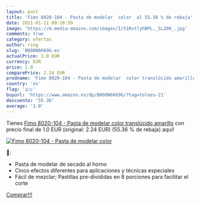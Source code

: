 ```yaml
---
layout: post
title: 'Fimo 8020-104 - Pasta de modelar  color  al 55.36 % de rebaja'
date: 2021-01-11 09:10:59
image: 'https://m.media-amazon.com/images/I/51RvtlyhBPL._SL200_.jpg'
comments: true
category: ofertas
author: ring
slug: 'B000N6K69G-es'
actualPrice: 1.0 EUR
currency: EUR
price: 1.0
comparePrice: 2.24 EUR
prodname: 'Fimo 8020-104 - Pasta de modelar  color translúcido amarillo'
country: 'es'
flag: '🇪🇸'
buyurl: 'https://www.amazon.es/dp/B000N6K69G/?tag=tolees-21'
descuento: '55.36'
average: '1.0'
---
```


Tienes [Fimo 8020-104 - Pasta de modelar  color translúcido amarillo](https://www.amazon.es/dp/B000N6K69G/?tag=tolees-21) con precio final de  1.0 EUR (original: 2.24 EUR) (55.36 %  de rebaja) aqui!

[![Fimo 8020-104 - Pasta de modelar  color ](https://m.media-amazon.com/images/I/51RvtlyhBPL._SL200_.jpg)](https://www.amazon.es/dp/B000N6K69G/?tag=tolees-21)

🔎:

- Pasta de modelar de secado al horno
- Cinco efectos diferentes para aplicaciones y técnicas especiales
- Fácil de mezclar; Pastillas pre-divididas en 8 porciones para facilitar el corte

[Comprar!!!](https://www.amazon.es/dp/B000N6K69G/?tag=tolees-21)
